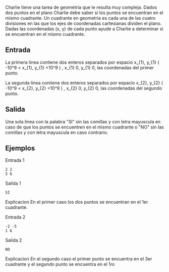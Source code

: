 Charlie tiene una tarea de geometria que le resulta muy compleja. Dados dos puntos en el plano Charlie debe saber si los puntos se encuentran en el mismo cuadrante. Un cuadrante en geometria es cada una de las cuatro divisiones en las que los ejes de coordenadas cartesianas dividen el plano. Dadas las coordenadas (x, y) de cada punto ayude a Charlie a determinar si se encuentran en el mismo cuadrante.



## Entrada



La primera linea contiene dos enteros separados por espacio x_{1}, y_{1} ( -10^9 < x_{1}, y_{1} <10^9 )  , x_{1}  0, y_{1}  0, las coordenadas del primer punto.



La segunda linea contiene dos enteros separados por espacio x_{2}, y_{2} ( -10^9 < x_{2}, y_{2} <10^9 )  , x_{2}  0, y_{2}  0, las coordenadas del segundo punto.



## Salida



Una sola linea con la palabra "SI" sin las comillas y con letra mayuscula en caso de que los puntos se encuentren en el mismo cuadrante o "NO" sin las comillas y con letra mayuscula en caso contrario.



## Ejemplos



Entrada 1



```
2 2
5 6
```


Salida 1



```
SI
```


Explicacion
En el primer caso los dos puntos se encuentran en el 1er cuadrante.







Entrada 2



```
-2 -5
1 6
```


Salida 2



```
NO
```


Explicacion
En el segundo caso el primer punto se encuentra en el 3er cuadrante y el segundo punto se encuentra en el 1ro



